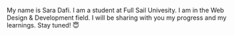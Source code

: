 My name is Sara Dafi. I am a student at Full Sail Univesity.
I am in the Web Design & Development field.
I will be sharing with you my progress and my learnings. Stay tuned! 😇
